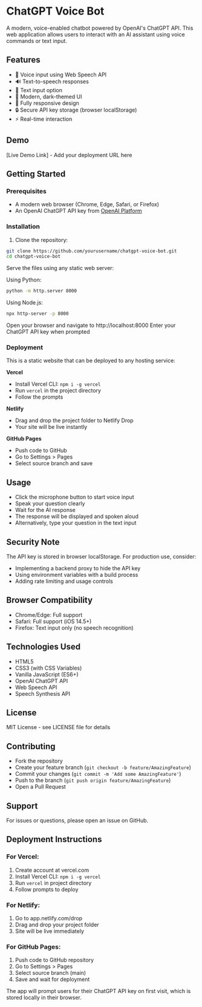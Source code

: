 # ChatGPT Voice Bot

A modern, voice-enabled chatbot powered by OpenAI's ChatGPT API. This web application allows users to interact with an AI assistant using voice commands or text input.

## Features

- 🎤 Voice input using Web Speech API
- 🔊 Text-to-speech responses
- 💬 Text input option
- 🎨 Modern, dark-themed UI
- 📱 Fully responsive design
- 🔒 Secure API key storage (browser localStorage)
- ⚡ Real-time interaction

## Demo

[Live Demo Link] - Add your deployment URL here

## Getting Started

### Prerequisites

- A modern web browser (Chrome, Edge, Safari, or Firefox)
- An OpenAI ChatGPT API key from [OpenAI Platform](https://platform.openai.com/account/api-keys)

### Installation

1. Clone the repository:
```bash
git clone https://github.com/yourusername/chatgpt-voice-bot.git
cd chatgpt-voice-bot
```

Serve the files using any static web server:

Using Python:
```bash
python -m http.server 8000
```
Using Node.js:
```bash
npx http-server -p 8000
```

Open your browser and navigate to http://localhost:8000
Enter your ChatGPT API key when prompted

### Deployment
This is a static website that can be deployed to any hosting service:

**Vercel**
- Install Vercel CLI: `npm i -g vercel`
- Run `vercel` in the project directory
- Follow the prompts

**Netlify**
- Drag and drop the project folder to Netlify Drop
- Your site will be live instantly

**GitHub Pages**
- Push code to GitHub
- Go to Settings > Pages
- Select source branch and save

## Usage

- Click the microphone button to start voice input
- Speak your question clearly
- Wait for the AI response
- The response will be displayed and spoken aloud
- Alternatively, type your question in the text input

## Security Note
The API key is stored in browser localStorage. For production use, consider:
- Implementing a backend proxy to hide the API key
- Using environment variables with a build process
- Adding rate limiting and usage controls

## Browser Compatibility
- Chrome/Edge: Full support
- Safari: Full support (iOS 14.5+)
- Firefox: Text input only (no speech recognition)

## Technologies Used
- HTML5
- CSS3 (with CSS Variables)
- Vanilla JavaScript (ES6+)
- OpenAI ChatGPT API
- Web Speech API
- Speech Synthesis API

## License
MIT License - see LICENSE file for details

## Contributing
- Fork the repository
- Create your feature branch (`git checkout -b feature/AmazingFeature`)
- Commit your changes (`git commit -m 'Add some AmazingFeature'`)
- Push to the branch (`git push origin feature/AmazingFeature`)
- Open a Pull Request

## Support
For issues or questions, please open an issue on GitHub.

## Deployment Instructions

### For Vercel:
1. Create account at vercel.com
2. Install Vercel CLI: `npm i -g vercel`
3. Run `vercel` in project directory
4. Follow prompts to deploy

### For Netlify:
1. Go to app.netlify.com/drop
2. Drag and drop your project folder
3. Site will be live immediately

### For GitHub Pages:
1. Push code to GitHub repository
2. Go to Settings > Pages
3. Select source branch (main)
4. Save and wait for deployment

The app will prompt users for their ChatGPT API key on first visit, which is stored locally in their browser.